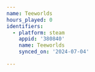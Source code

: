 ```yaml
---
name: Teeworlds
hours_played: 0
identifiers:
  - platform: steam
    appid: '380840'
    name: Teeworlds
    synced_on: '2024-07-04'

---
```

